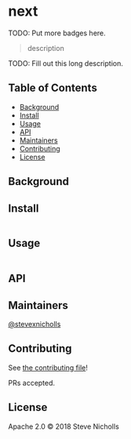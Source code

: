 # next

TODO: Put more badges here.

> description

TODO: Fill out this long description.

## Table of Contents

- [Background](#background)
- [Install](#install)
- [Usage](#usage)
- [API](#api)
- [Maintainers](#maintainers)
- [Contributing](#contributing)
- [License](#license)

## Background

## Install

```
```

## Usage

```
```

## API

## Maintainers

[@stevexnicholls](https://github.com/stevexnicholls)

## Contributing

See [the contributing file](contributing.md)!

PRs accepted.

## License

Apache 2.0 © 2018 Steve Nicholls
